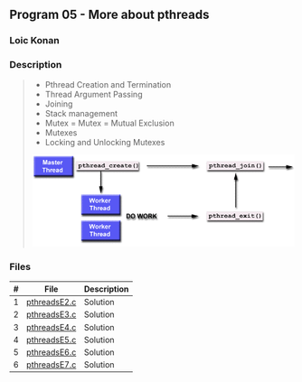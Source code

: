 ## Program 05 - More about pthreads

### Loic Konan

### Description
>
> - Pthread Creation and Termination
> - Thread Argument Passing
> - Joining
> - Stack management
> - Mutex = Mutex = Mutual Exclusion
> - Mutexes
> - Locking and Unlocking Mutexes
>
> <img src="pic.png">
>
>
### Files

|   #   | File                         | Description |
| :---: | ---------------------------- | ----------- |
|   1   | [pthreadsE2.c](pthreadsE2.c) | Solution    |
|   2   | [pthreadsE3.c](pthreadsE3.c) | Solution    |
|   3   | [pthreadsE4.c](pthreadsE4.c) | Solution    |
|   4   | [pthreadsE5.c](pthreadsE5.c) | Solution    |
|   5   | [pthreadsE6.c](pthreadsE6.c) | Solution    |
|   6   | [pthreadsE7.c](pthreadsE7.c) | Solution    |
